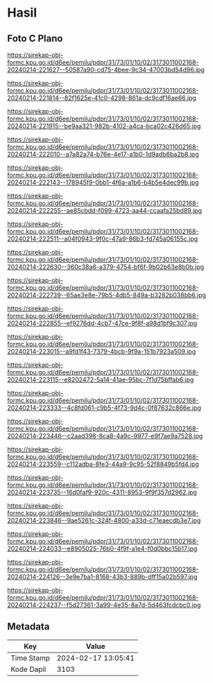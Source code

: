 # Hasil

## Foto C Plano

https://sirekap-obj-formc.kpu.go.id/d6ee/pemilu/pdpr/31/73/01/10/02/3173011002168-20240214-221627--50587a90-cd75-4bee-9c34-47003bd54d96.jpg

https://sirekap-obj-formc.kpu.go.id/d6ee/pemilu/pdpr/31/73/01/10/02/3173011002168-20240214-221814--82f1625e-41c0-4298-861a-dc9cdf16ae66.jpg

https://sirekap-obj-formc.kpu.go.id/d6ee/pemilu/pdpr/31/73/01/10/02/3173011002168-20240214-221915--be9aa321-982b-4102-a4ca-bca02c426d65.jpg

https://sirekap-obj-formc.kpu.go.id/d6ee/pemilu/pdpr/31/73/01/10/02/3173011002168-20240214-222010--a7a82a74-b76e-4e17-a1b0-1d9adb6ba2b8.jpg

https://sirekap-obj-formc.kpu.go.id/d6ee/pemilu/pdpr/31/73/01/10/02/3173011002168-20240214-222143--178945f9-0bb1-4f6a-a1b6-b4b5e4dec99b.jpg

https://sirekap-obj-formc.kpu.go.id/d6ee/pemilu/pdpr/31/73/01/10/02/3173011002168-20240214-222255--ae85cbdd-f099-4723-aa44-ccaafa25bd89.jpg

https://sirekap-obj-formc.kpu.go.id/d6ee/pemilu/pdpr/31/73/01/10/02/3173011002168-20240214-222511--a04f0943-9f0c-47a9-86b3-fd745a06155c.jpg

https://sirekap-obj-formc.kpu.go.id/d6ee/pemilu/pdpr/31/73/01/10/02/3173011002168-20240214-222630--360c38a6-a379-4754-bf6f-9b02b63e8b0b.jpg

https://sirekap-obj-formc.kpu.go.id/d6ee/pemilu/pdpr/31/73/01/10/02/3173011002168-20240214-222739--65ae3e8e-79b5-4db5-849a-b3282b038bb6.jpg

https://sirekap-obj-formc.kpu.go.id/d6ee/pemilu/pdpr/31/73/01/10/02/3173011002168-20240214-222855--ef9276dd-4cb7-47ce-9f8f-a98d1bf9c307.jpg

https://sirekap-obj-formc.kpu.go.id/d6ee/pemilu/pdpr/31/73/01/10/02/3173011002168-20240214-223015--a9fd1f43-7379-4bcb-9f9a-151b7923a509.jpg

https://sirekap-obj-formc.kpu.go.id/d6ee/pemilu/pdpr/31/73/01/10/02/3173011002168-20240214-223115--e8202472-5a14-41ae-95bc-7f1d75bffab6.jpg

https://sirekap-obj-formc.kpu.go.id/d6ee/pemilu/pdpr/31/73/01/10/02/3173011002168-20240214-223333--4c8fd061-c9b5-4f73-9d4c-0f87632c866e.jpg

https://sirekap-obj-formc.kpu.go.id/d6ee/pemilu/pdpr/31/73/01/10/02/3173011002168-20240214-223446--c2aad398-8ca8-4a9c-9977-e9f7ae9a7528.jpg

https://sirekap-obj-formc.kpu.go.id/d6ee/pemilu/pdpr/31/73/01/10/02/3173011002168-20240214-223559--c112adba-8fe3-44a9-9c95-52f8849b5fd4.jpg

https://sirekap-obj-formc.kpu.go.id/d6ee/pemilu/pdpr/31/73/01/10/02/3173011002168-20240214-223735--16d0faf9-920c-4311-8953-9f9f357d2962.jpg

https://sirekap-obj-formc.kpu.go.id/d6ee/pemilu/pdpr/31/73/01/10/02/3173011002168-20240214-223846--9ae5261c-324f-4800-a33d-c71eaecdb3e7.jpg

https://sirekap-obj-formc.kpu.go.id/d6ee/pemilu/pdpr/31/73/01/10/02/3173011002168-20240214-224033--e8905025-76b0-4f9f-a1e4-f0d0bbc15b17.jpg

https://sirekap-obj-formc.kpu.go.id/d6ee/pemilu/pdpr/31/73/01/10/02/3173011002168-20240214-224126--3e9e7ba1-8168-43b3-889b-dff15a02b597.jpg

https://sirekap-obj-formc.kpu.go.id/d6ee/pemilu/pdpr/31/73/01/10/02/3173011002168-20240214-224237--f5d27361-3a99-4e35-8a7d-5d463fcdcbc0.jpg


## Metadata

| Key        | Value               |
| ---------- | ------------------- |
| Time Stamp | 2024-02-17 13:05:41 |
| Kode Dapil | 3103                |



